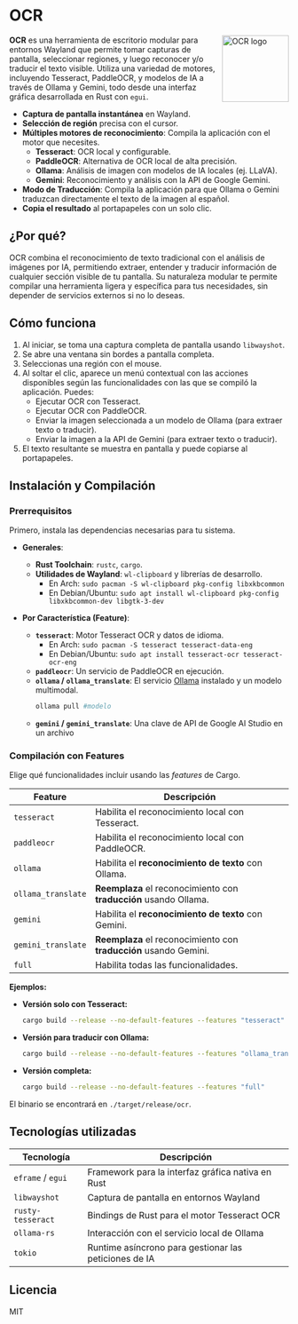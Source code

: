 # OCR

<img src="https://img.icons8.com/fluency/96/screenshot.png" align="right" width="120" height="120" alt="OCR logo"/>

**OCR** es una herramienta de escritorio modular para entornos Wayland que permite tomar capturas de pantalla, seleccionar regiones, y luego reconocer y/o traducir el texto visible. Utiliza una variedad de motores, incluyendo Tesseract, PaddleOCR, y modelos de IA a través de Ollama y Gemini, todo desde una interfaz gráfica desarrollada en Rust con `egui`.

- **Captura de pantalla instantánea** en Wayland.
- **Selección de región** precisa con el cursor.
- **Múltiples motores de reconocimiento**: Compila la aplicación con el motor que necesites.
  - **Tesseract**: OCR local y configurable.
  - **PaddleOCR**: Alternativa de OCR local de alta precisión.
  - **Ollama**: Análisis de imagen con modelos de IA locales (ej. LLaVA).
  - **Gemini**: Reconocimiento y análisis con la API de Google Gemini.
- **Modo de Traducción**: Compila la aplicación para que Ollama o Gemini traduzcan directamente el texto de la imagen al español.
- **Copia el resultado** al portapapeles con un solo clic.

## ¿Por qué?

OCR combina el reconocimiento de texto tradicional con el análisis de imágenes por IA, permitiendo extraer, entender y traducir información de cualquier sección visible de tu pantalla. Su naturaleza modular te permite compilar una herramienta ligera y específica para tus necesidades, sin depender de servicios externos si no lo deseas.

## Cómo funciona

1.  Al iniciar, se toma una captura completa de pantalla usando `libwayshot`.
2.  Se abre una ventana sin bordes a pantalla completa.
3.  Seleccionas una región con el mouse.
4.  Al soltar el clic, aparece un menú contextual con las acciones disponibles según las funcionalidades con las que se compiló la aplicación. Puedes:
    - Ejecutar OCR con Tesseract.
    - Ejecutar OCR con PaddleOCR.
    - Enviar la imagen seleccionada a un modelo de Ollama (para extraer texto o traducir).
    - Enviar la imagen a la API de Gemini (para extraer texto o traducir).
5.  El texto resultante se muestra en pantalla y puede copiarse al portapapeles.

## Instalación y Compilación

### Prerrequisitos

Primero, instala las dependencias necesarias para tu sistema.

- **Generales**:
  - **Rust Toolchain**: `rustc`, `cargo`.
  - **Utilidades de Wayland**: `wl-clipboard` y librerías de desarrollo.
    - En Arch: `sudo pacman -S wl-clipboard pkg-config libxkbcommon`
    - En Debian/Ubuntu: `sudo apt install wl-clipboard pkg-config libxkbcommon-dev libgtk-3-dev`

- **Por Característica (Feature)**:
  - **`tesseract`**: Motor Tesseract OCR y datos de idioma.
    - En Arch: `sudo pacman -S tesseract tesseract-data-eng`
    - En Debian/Ubuntu: `sudo apt install tesseract-ocr tesseract-ocr-eng`
  - **`paddleocr`**: Un servicio de PaddleOCR en ejecución.
  - **`ollama` / `ollama_translate`**: El servicio [Ollama](https://ollama.com) instalado y un modelo multimodal.
    ```bash
    ollama pull #modelo
    ```
  - **`gemini` / `gemini_translate`**: Una clave de API de Google AI Studio en un archivo

### Compilación con Features

Elige qué funcionalidades incluir usando las *features* de Cargo.

| Feature            | Descripción                                                        |
| ------------------ | ------------------------------------------------------------------ |
| `tesseract`        | Habilita el reconocimiento local con Tesseract.                    |
| `paddleocr`        | Habilita el reconocimiento local con PaddleOCR.                    |
| `ollama`           | Habilita el **reconocimiento de texto** con Ollama.                |
| `ollama_translate` | **Reemplaza** el reconocimiento con **traducción** usando Ollama.  |
| `gemini`           | Habilita el **reconocimiento de texto** con Gemini.                |
| `gemini_translate` | **Reemplaza** el reconocimiento con **traducción** usando Gemini.  |
| `full`             | Habilita todas las funcionalidades.                                |

**Ejemplos:**

- **Versión solo con Tesseract:**
  ```bash
  cargo build --release --no-default-features --features "tesseract"
  ```
- **Versión para traducir con Ollama:**
  ```bash
  cargo build --release --no-default-features --features "ollama_translate"
  ```
- **Versión completa:**
  ```bash
  cargo build --release --no-default-features --features "full"
  ```

El binario se encontrará en `./target/release/ocr`.

## Tecnologías utilizadas

| Tecnología          | Descripción                                           |
| ------------------- | ----------------------------------------------------- |
| `eframe` / `egui`   | Framework para la interfaz gráfica nativa en Rust     |
| `libwayshot`        | Captura de pantalla en entornos Wayland               |
| `rusty-tesseract`   | Bindings de Rust para el motor Tesseract OCR          |
| `ollama-rs`         | Interacción con el servicio local de Ollama           |
| `tokio`             | Runtime asíncrono para gestionar las peticiones de IA |

## Licencia

MIT
